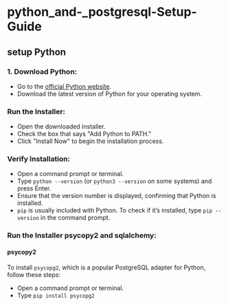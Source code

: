 # python_and-_postgresql-Setup-Guide

## setup Python

### 1. Download Python:
- Go to the [official Python website](https://www.python.org/downloads/).
- Download the latest version of Python for your operating system.


### Run the Installer:
- Open the downloaded installer.
- Check the box that says "Add Python to PATH."
- Click "Install Now" to begin the installation process.


 ### Verify Installation:
- Open a command prompt or terminal.
- Type `python --version` (or `python3 --version` on some systems) and press Enter.
- Ensure that the version number is displayed, confirming that Python is installed.
- `pip` is usually included with Python. To check if it’s installed, type `pip --version` in the command prompt.


### Run the Installer psycopy2 and sqlalchemy:

#### psycopy2
To install `psycopg2`, which is a popular PostgreSQL adapter for Python, follow these steps:
- Open a command prompt or terminal.
- Type `pip install psycopg2` 
